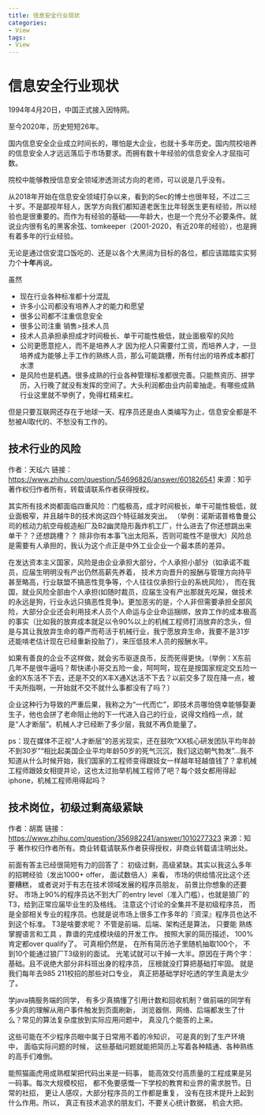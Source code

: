 ```yaml
---
title: 信息安全行业现状
categories:
- View
tags:
- View
---
```

信息安全行业现状
===
1994年4月20日，中国正式接入因特网。

至今2020年，历史短短26年。

国内信息安全企业成立时间长的，哪怕是大企业，也就十多年历史。国内院校培养的信息安全人才远远落后于市场要求。而拥有数十年经验的信息安全人才屈指可数。

院校中能够教授信息安全领域渗透测试方向的老师，可以说是几乎没有。

从2018年开始在信息安全领域打杂以来，看到的Sec的博士也很年轻，不过二三十岁。不是鄙视年轻人，医学方向我们都知道老医生比年轻医生更有经验，所以经验也是很重要的。而作为有经验的基础——年龄大，也是一个充分不必要条件。就说业内很有名的黑客余弦、tomkeeper（2001-2020，有近20年的经验），也是拥有着多年的行业经验。

无论是通过信安混口饭吃的、还是以各个大黑阔为目标的各位，都应该踏踏实实努力个**十年**再说。

虽然
- 现在行业各种标准都十分混乱
- 许多小公司都没有培养人才的能力和愿望
- 很多公司都不注重信息安全
- 很多公司注重 销售>技术人员
- 技术人员承担承担成才时间极长、单干可能性极低，就业面极窄的风险
- 公司更愿意挖人，而不是培养人才
因为挖人只需要付工资，而培养人才，一旦培养成为能够上手工作的熟练人员，那么可能跳槽，所有付出的培养成本都打水漂
- 是风险也是机遇。很多成熟的行业各种管理标准都很完善。只能熬资历、拼学历，入行晚了就没有发挥的空间了。大头利润都由业内前辈抽走。有哪些成熟行业这里就不举例了，免得杠精来杠。

但是只要互联网还存在于地球一天、程序员还是由人类编写为止，信息安全都是不愁被AI取代的、不愁没有工作的。

## 技术行业的风险
作者：天玹六
链接：https://www.zhihu.com/question/54696826/answer/601826541
来源：知乎
著作权归作者所有，转载请联系作者获得授权。

其实所有技术岗都面临四重风险：门槛极高，成才时间极长，单干可能性极低，就业面极窄，并且越牛B的技术岗这四个特征越发突出。
（举例：诺斯诺普格鲁曼公司的核动力航空母舰造船厂及B2幽灵隐形轰炸机工厂，什么进去了你还想跳出来单干？？还想跳槽？？
除非你有本事飞出太阳系，否则可能性不是很大）风险总是需要有人承担的，我认为这个点正是中外工业企业一个最本质的差异。

在发达资本主义国家，风险是由企业承担大部分，个人承担小部分（如承诺不裁员，应届生明明没有产出仍然高薪先养着，
技术方向晋升的报酬与管理方向持平甚至略高，行业联盟不搞恶性竞争等，个人往往仅承担行业的系统风险），
而在我国，就业风险全部由个人承担(如随时裁员，应届生没有产出那就先吃屎，做技术的永远是狗，行业永远只搞恶性竞争)。更加恶劣的是，个人非但需要承担全部风险，大部分企业还会利用技术人员个人命运与企业命运捆绑，放弃工作的成本极高的事实（比如我的放弃成本就足以令90%以上的机械工程师打消放弃的念头，但是与其让我放弃生命的尊严而苟活于机械行业，我宁愿放弃生命，我要不是31岁还能啃老估计现在已经重新投胎了），来压低技术人员的报酬水平。

如果有善良的企业不这样做，就会劣币驱逐良币，反而死得更快。（举例：X东前几年不是很牛逼吗？帮快递小哥交五险一金，呵呵呵，现在是按国家规定交五险一金的X东活不下去，还是不交的X丰X通X达活不下去？以前交多了现在降一点，被千夫所指啊，一开始就不交不就什么事都没有了吗？）

企业这种行为导致的严重后果，我称之为“一代而亡”，即技术员哪怕侥幸能够娶妻生子，他也会拼了老命阻止他的下一代进入自己的行业，说得文绉绉一点，就是“人才断层”。机械人才已经断了多少层，我就不再负能量了。

ps：现在媒体不正视“人才断层”的恶劣现实，还在鼓吹“XX核心研发团队平均年龄不到30岁”“相比起美国企业平均年龄50岁的死气沉沉，我们这边朝气勃发”...我不知道从什么时候开始，我们国家的工程师变得跟妓女一样越年轻越值钱了？拿机械工程师跟妓女相提并论，这也太过抬举机械工程师了吧？每个妓女都用得起iphone，机械工程师用得起吗？

## 技术岗位，初级过剩高级紧缺
作者：胡嵩
链接：https://www.zhihu.com/question/356982241/answer/1010277323
来源：知乎
著作权归作者所有。商业转载请联系作者获得授权，非商业转载请注明出处。

前面有答主已经很简短有力的回答了： 初级过剩，高级紧缺。其实以我这么多年的招聘经验（发出1000+ offer， 面试数倍人）来看， 
市场的供给情况比这个还要糟糕， 或者说对于有志在技术领域发展的程序员朋友， 前景比你想象的还要好。
市场上90%的程序员达不到大厂的entry level（准入门槛），也就是狼厂的T3，给到正常应届毕业生的及格线。
注意这个讨论的全集并不是初级程序员， 而是全部相关专业的程序员。也就是说市场上很多工作多年的『资深』程序员也达不到这个标准。
T3是啥要求呢？ 不管是前端、后端、架构还是算法， 
只要能 熟练掌握语言和工具 ，靠谱的完成模块级的开发工作。
按照大家的简历描述， 100%肯定都over qualify了。
可真相仍然是， 在所有简历池子里随机抽取100个， 不到10个能通过狼厂T3级别的面试。
光笔试就可以干掉一大半。原因在于两个字： 基础。且不说绝大部分非科班出身的程序员， 压根就没打算把基础打牢固。 
就是我们每年去985 211校招的那些对口专业， 真正把基础学好吃透的学生真是太少了。

学java搞服务端的同学， 有多少真搞懂了引用计数和回收机制？做前端的同学有多少真的理解从用户事件触发到页面刷新，
浏览器侧、网络、后端都发生了什么？常见的算法复杂度放到实际应用问题中， 真没几个能答的上来。

这些可能在不少程序员眼中属于日常用不着的冷知识， 可是真的到了生产环境中， 面临实际问题的时候， 这些基础问题就能把简历上写着各种精通、各种熟练的高手们难倒。
 
能照猫画虎用成熟框架把代码出来是一码事， 能高效交付高质量的工程成果是另一码事。每次大规模校招， 都不免要感慨一下学校的教育和业界的需求脱节。日常的社招， 更让人感叹，大部分程序员的工作都是重复， 没有在技术提升上起到什么作用。所以， 真正有技术追求的朋友们，不要关心统计数据， 机会大把。
